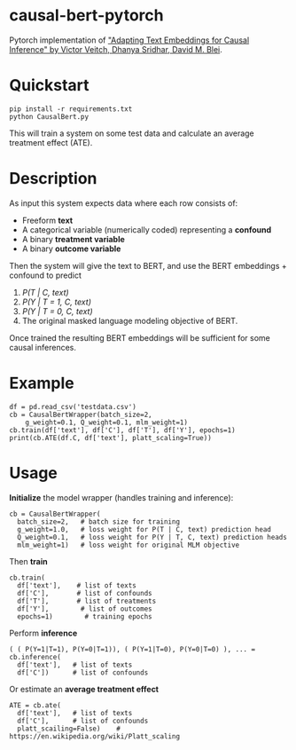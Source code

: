 # causal-bert-pytorch
Pytorch implementation of ["Adapting Text Embeddings for Causal Inference" by Victor Veitch, Dhanya Sridhar, David M. Blei](https://arxiv.org/pdf/1905.12741.pdf). 

# Quickstart

```
pip install -r requirements.txt
python CausalBert.py
```

This will train a system on some test data and calculate an average treatment effect (ATE). 

# Description

As input this system expects data where each row consists of:
* Freeform **text**
* A categorical variable (numerically coded) representing a **confound**
* A binary **treatment variable**
* A binary **outcome variable**

Then the system will give the text to BERT, and use the BERT embeddings + confound to predict
1) _P(T | C, text)_ 
2) _P(Y | T = 1, C, text)_
3) _P(Y | T = 0, C, text)_
4) The original masked language modeling objective of BERT. 

Once trained the resulting BERT embeddings will be sufficient for some causal inferences. 

# Example

```
df = pd.read_csv('testdata.csv')
cb = CausalBertWrapper(batch_size=2,
    g_weight=0.1, Q_weight=0.1, mlm_weight=1)
cb.train(df['text'], df['C'], df['T'], df['Y'], epochs=1)
print(cb.ATE(df.C, df['text'], platt_scaling=True))
```


# Usage

**Initialize** the model wrapper (handles training and inference):

```    
cb = CausalBertWrapper(
  batch_size=2,   # batch size for training
  g_weight=1.0,   # loss weight for P(T | C, text) prediction head
  Q_weight=0.1,   # loss weight for P(Y | T, C, text) prediction heads
  mlm_weight=1)   # loss weight for original MLM objective
```

Then **train**
```
cb.train(
  df['text'],    # list of texts
  df['C'],       # list of confounds
  df['T'],       # list of treatments
  df['Y'],        # list of outcomes
  epochs=1)        # training epochs
```

Perform **inference**

```
( ( P(Y=1|T=1), P(Y=0|T=1)), ( P(Y=1|T=0), P(Y=0|T=0) ), ... =  cb.inference(
  df['text'],   # list of texts
  df['C'])      # list of confounds
```

Or estimate an **average treatment effect**

```
ATE = cb.ate(
  df['text'],   # list of texts
  df['C'],      # list of confounds
  platt_scailing=False)    # https://en.wikipedia.org/wiki/Platt_scaling
```


